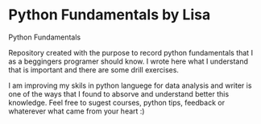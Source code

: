 # Python Fundamentals by Lisa
Python Fundamentals

Repository created with the purpose to record python fundamentals that I as a beggingers programer should know. I wrote here what I understand that is important and there are some drill exercises.

I am improving my skils in python languege for data analysis and writer is one of the ways that I found to absorve and understand better this knowledge.
Feel free to sugest courses, python tips, feedback or whaterever what came from your heart :)


